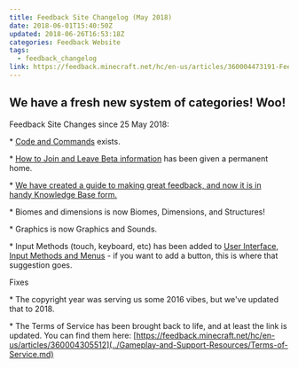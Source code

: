 ```yaml
---
title: Feedback Site Changelog (May 2018)
date: 2018-06-01T15:40:50Z
updated: 2018-06-26T16:53:18Z
categories: Feedback Website
tags:
  - feedback_changelog
link: https://feedback.minecraft.net/hc/en-us/articles/360004473191-Feedback-Site-Changelog-May-2018-
---
```


## **We have a fresh new system of categories! Woo!**

Feedback Site Changes since 25 May 2018:

\* [Code and Commands](https://feedback.minecraft.net/hc/en-us/community/topics/360000332412-Code-and-Commands) exists.

\* [How to Join and Leave Beta information](https://feedback.minecraft.net/hc/en-us/articles/360004438671) has been given a permanent home.

\* [We have created a guide to making great feedback, and now it is in handy Knowledge Base form.](./Creating-Great-Ideas.md) 

\* Biomes and dimensions is now Biomes, Dimensions, and Structures!

\* Graphics is now Graphics and Sounds.

\* Input Methods (touch, keyboard, etc) has been added to [User Interface, Input Methods and Menus](https://feedback.minecraft.net/hc/en-us/community/topics/360000280611-User-Interface-Input-Methods-and-Menus) - if you want to add a button, this is where that suggestion goes.

Fixes

\* The copyright year was serving us some 2016 vibes, but we've updated that to 2018.

\* The Terms of Service has been brought back to life, and at least the link is updated. You can find them here: [https://feedback.minecraft.net/hc/en-us/articles/360004305512](../Gameplay-and-Support-Resources/Terms-of-Service.md)
